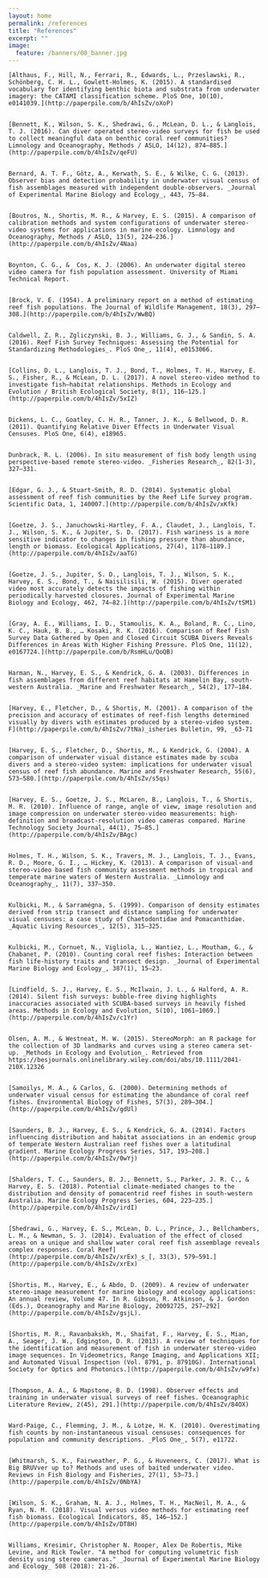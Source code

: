 ```yaml
---
layout: home
permalink: /references
title: "References"
excerpt: ""
image:
  feature: /banners/08_banner.jpg
---
```



    [Althaus, F., Hill, N., Ferrari, R., Edwards, L., Przeslawski, R., Schönberg, C. H. L., Gowlett-Holmes, K. (2015). A standardised vocabulary for identifying benthic biota and substrata from underwater imagery: the CATAMI classification scheme. PloS One, 10(10), e0141039.](http://paperpile.com/b/4hIsZv/oXoP)


    [Bennett, K., Wilson, S. K., Shedrawi, G., McLean, D. L., & Langlois, T. J. (2016). Can diver operated stereo-video surveys for fish be used to collect meaningful data on benthic coral reef communities? Limnology and Oceanography, Methods / ASLO, 14(12), 874–885.](http://paperpile.com/b/4hIsZv/qeFU)


    Bernard, A. T. F., Götz, A., Kerwath, S. E., & Wilke, C. G. (2013). Observer bias and detection probability in underwater visual census of fish assemblages measured with independent double-observers. _Journal of Experimental Marine Biology and Ecology_, 443, 75–84.


    [Boutros, N., Shortis, M. R., & Harvey, E. S. (2015). A comparison of calibration methods and system configurations of underwater stereo-video systems for applications in marine ecology. Limnology and Oceanography, Methods / ASLO, 13(5), 224–236.](http://paperpile.com/b/4hIsZv/4Naa)


    Boynton, C. G., &  Cos, K. J. (2006). An underwater digital stereo video camera for fish population assessment. University of Miami Technical Report.


    [Brock, V. E. (1954). A preliminary report on a method of estimating reef fish populations. The Journal of Wildlife Management, 18(3), 297–308.](http://paperpile.com/b/4hIsZv/WwBQ)


    Caldwell, Z. R., Zgliczynski, B. J., Williams, G. J., & Sandin, S. A. (2016). Reef Fish Survey Techniques: Assessing the Potential for Standardizing Methodologies_. PloS One_, 11(4), e0153066.


    [Collins, D. L., Langlois, T. J., Bond, T., Holmes, T. H., Harvey, E. S., Fisher, R., & McLean, D. L. (2017). A novel stereo-video method to investigate fish–habitat relationships. Methods in Ecology and Evolution / British Ecological Society, 8(1), 116–125.](http://paperpile.com/b/4hIsZv/5xIZ)


    Dickens, L. C., Goatley, C. H. R., Tanner, J. K., & Bellwood, D. R. (2011). Quantifying Relative Diver Effects in Underwater Visual Censuses. PloS One, 6(4), e18965.


    Dunbrack, R. L. (2006). In situ measurement of fish body length using perspective-based remote stereo-video. _Fisheries Research_, 82(1-3), 327–331.


    [Edgar, G. J., & Stuart-Smith, R. D. (2014). Systematic global assessment of reef fish communities by the Reef Life Survey program. Scientific Data, 1, 140007.](http://paperpile.com/b/4hIsZv/xKfk)


    [Goetze, J. S., Januchowski-Hartley, F. A., Claudet, J., Langlois, T. J., Wilson, S. K., & Jupiter, S. D. (2017). Fish wariness is a more sensitive indicator to changes in fishing pressure than abundance, length or biomass. Ecological Applications, 27(4), 1178–1189.](http://paperpile.com/b/4hIsZv/aaTG)


    [Goetze, J. S., Jupiter, S. D., Langlois, T. J., Wilson, S. K., Harvey, E. S., Bond, T., & Naisilisili, W. (2015). Diver operated video most accurately detects the impacts of fishing within periodically harvested closures. Journal of Experimental Marine Biology and Ecology, 462, 74–82.](http://paperpile.com/b/4hIsZv/tSM1)


    [Gray, A. E., Williams, I. D., Stamoulis, K. A., Boland, R. C., Lino, K. C., Hauk, B. B., … Kosaki, R. K. (2016). Comparison of Reef Fish Survey Data Gathered by Open and Closed Circuit SCUBA Divers Reveals Differences in Areas With Higher Fishing Pressure. PloS One, 11(12), e0167724.](http://paperpile.com/b/RsmHLu/QoQB)


    Harman, N., Harvey, E. S., & Kendrick, G. A. (2003). Differences in fish assemblages from different reef habitats at Hamelin Bay, south-western Australia. _Marine and Freshwater Research_, 54(2), 177–184.


    [Harvey, E., Fletcher, D., & Shortis, M. (2001). A comparison of the precision and accuracy of estimates of reef-fish lengths determined visually by divers with estimates produced by a stereo-video system. F](http://paperpile.com/b/4hIsZv/7tNa)_isheries Bulletin, 99, _63-71 


    [Harvey, E. S., Fletcher, D., Shortis, M., & Kendrick, G. (2004). A comparison of underwater visual distance estimates made by scuba divers and a stereo-video system: implications for underwater visual census of reef fish abundance. Marine and Freshwater Research, 55(6), 573–580.](http://paperpile.com/b/4hIsZv/s5qs)


    [Harvey, E. S., Goetze, J. S., McLaren, B., Langlois, T., & Shortis, M. R. (2010). Influence of range, angle of view, image resolution and image compression on underwater stereo-video measurements: high-definition and broadcast-resolution video cameras compared. Marine Technology Society Journal, 44(1), 75–85.](http://paperpile.com/b/4hIsZv/BAgc)


    Holmes, T. H., Wilson, S. K., Travers, M. J., Langlois, T. J., Evans, R. D., Moore, G. I., … Hickey, K. (2013). A comparison of visual-and stereo-video based fish community assessment methods in tropical and temperate marine waters of Western Australia. _Limnology and Oceanography_, 11(7), 337–350.


    Kulbicki, M., & Sarramégna, S. (1999). Comparison of density estimates derived from strip transect and distance sampling for underwater visual censuses: a case study of Chaetodontidae and Pomacanthidae. _Aquatic Living Resources_, 12(5), 315–325.


    Kulbicki, M., Cornuet, N., Vigliola, L., Wantiez, L., Moutham, G., & Chabanet, P. (2010). Counting coral reef fishes: Interaction between fish life-history traits and transect design. _Journal of Experimental Marine Biology and Ecology_, 387(1), 15–23.


    [Lindfield, S. J., Harvey, E. S., McIlwain, J. L., & Halford, A. R. (2014). Silent fish surveys: bubble-free diving highlights inaccuracies associated with SCUBA-based surveys in heavily fished areas. Methods in Ecology and Evolution, 5(10), 1061–1069.](http://paperpile.com/b/4hIsZv/c1Yr)


    Olsen, A. M., & Westneat, M. W. (2015). StereoMorph: an R package for the collection of 3D landmarks and curves using a stereo camera set‐up. _Methods in Ecology and Evolution_. Retrieved from https://besjournals.onlinelibrary.wiley.com/doi/abs/10.1111/2041-210X.12326


    [Samoilys, M. A., & Carlos, G. (2000). Determining methods of underwater visual census for estimating the abundance of coral reef fishes. Environmental Biology of Fishes, 57(3), 289–304.](http://paperpile.com/b/4hIsZv/gdUl)


    [Saunders, B. J., Harvey, E. S., & Kendrick, G. A. (2014). Factors influencing distribution and habitat associations in an endemic group of temperate Western Australian reef fishes over a latitudinal gradient. Marine Ecology Progress Series, 517, 193–208.](http://paperpile.com/b/4hIsZv/0wYj)


    [Shalders, T. C., Saunders, B. J., Bennett, S., Parker, J. R. C., & Harvey, E. S. (2018). Potential climate-mediated changes to the distribution and density of pomacentrid reef fishes in south-western Australia. Marine Ecology Progress Series, 604, 223–235.](http://paperpile.com/b/4hIsZv/irdI)


    [Shedrawi, G., Harvey, E. S., McLean, D. L., Prince, J., Bellchambers, L. M., & Newman, S. J. (2014). Evaluation of the effect of closed areas on a unique and shallow water coral reef fish assemblage reveals complex responses. Coral Reef](http://paperpile.com/b/4hIsZv/xrEx)_s_[, 33(3), 579–591.](http://paperpile.com/b/4hIsZv/xrEx)


    [Shortis, M., Harvey, E., & Abdo, D. (2009). A review of underwater stereo-image measurement for marine biology and ecology applications: An annual review, Volume 47. In R. Gibson, R. Atkinson, & J. Gordon (Eds.), Oceanography and Marine Biology, 20092725, 257–292](http://paperpile.com/b/4hIsZv/gsjL).


    [Shortis, M. R., Ravanbakskh, M., Shaifat, F., Harvey, E. S., Mian, A., Seager, J. W., Edgington, D. R. (2013). A review of techniques for the identification and measurement of fish in underwater stereo-video image sequences. In Videometrics, Range Imaging, and Applications XII; and Automated Visual Inspection (Vol. 8791, p. 87910G). International Society for Optics and Photonics.](http://paperpile.com/b/4hIsZv/w9fx)


    [Thompson, A. A., & Mapstone, B. D. (1998). Observer effects and training in underwater visual surveys of reef fishes. Oceanographic Literature Review, 2(45), 291.](http://paperpile.com/b/4hIsZv/84OX)


    Ward-Paige, C., Flemming, J. M., & Lotze, H. K. (2010). Overestimating fish counts by non-instantaneous visual censuses: consequences for population and community descriptions. _PloS One_, 5(7), e11722.


    [Whitmarsh, S. K., Fairweather, P. G., & Huveneers, C. (2017). What is Big BRUVver up to? Methods and uses of baited underwater video. Reviews in Fish Biology and Fisheries, 27(1), 53–73.](http://paperpile.com/b/4hIsZv/0NbYA)


    [Wilson, S. K., Graham, N. A. J., Holmes, T. H., MacNeil, M. A., & Ryan, N. M. (2018). Visual versus video methods for estimating reef fish biomass. Ecological Indicators, 85, 146–152.](http://paperpile.com/b/4hIsZv/DT8H)


    Williams, Kresimir, Christopher N. Rooper, Alex De Robertis, Mike Levine, and Rick Towler. "A method for computing volumetric fish density using stereo cameras." _Journal of Experimental Marine Biology and Ecology_ 508 (2018): 21-26.
